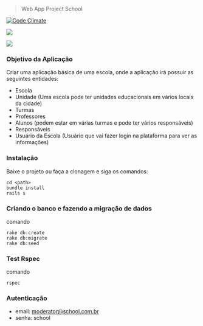 > Web App Project School

[![Code Climate](https://codeclimate.com/github/raphael27atm/project-school/badges/gpa.svg)](https://codeclimate.com/github/raphael27atm/project-school)

![](http://secaoweb.com.br/wp-content/uploads/2017/08/login.png)

![](http://secaoweb.com.br/wp-content/uploads/2017/08/resume.png)

### Objetivo da Aplicação

Criar uma aplicação básica de uma escola, onde a aplicação irá possuir as seguintes entidades:

* Escola
* Unidade (Uma escola pode ter unidades educacionais em vários locais da cidade)
* Turmas
* Professores
* Alunos (podem estar em várias turmas e pode ter vários responsáveis)
* Responsáveis
* Usuário da Escola (Usuário que vai fazer login na plataforma para ver as informações)

### Instalação

Baixe o projeto ou faça a clonagem e siga os comandos:
```
cd <path>
bundle install
rails s
```

### Criando o banco e fazendo a migração de dados
comando
```
rake db:create
rake db:migrate
rake db:seed
```

### Test Rspec
comando
```
rspec
```
### Autenticação
* email: moderator@school.com.br
* senha: school
